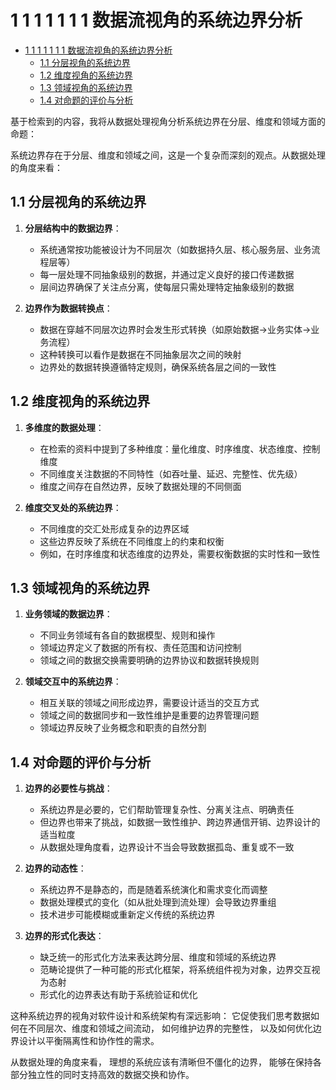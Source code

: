 # 1 1 1 1 1 1 1 数据流视角的系统边界分析

<!-- TOC START -->
- [1 1 1 1 1 1 1 数据流视角的系统边界分析](#1-1-1-1-1-1-1-数据流视角的系统边界分析)
  - [1.1 分层视角的系统边界](#分层视角的系统边界)
  - [1.2 维度视角的系统边界](#维度视角的系统边界)
  - [1.3 领域视角的系统边界](#领域视角的系统边界)
  - [1.4 对命题的评价与分析](#对命题的评价与分析)
<!-- TOC END -->














基于检索到的内容，我将从数据处理视角分析系统边界在分层、维度和领域方面的命题：

系统边界存在于分层、维度和领域之间，这是一个复杂而深刻的观点。从数据处理的角度来看：

## 1.1 分层视角的系统边界

1. **分层结构中的数据边界**：
   - 系统通常按功能被设计为不同层次（如数据持久层、核心服务层、业务流程层等）
   - 每一层处理不同抽象级别的数据，并通过定义良好的接口传递数据
   - 层间边界确保了关注点分离，使每层只需处理特定抽象级别的数据

2. **边界作为数据转换点**：
   - 数据在穿越不同层次边界时会发生形式转换（如原始数据→业务实体→业务流程）
   - 这种转换可以看作是数据在不同抽象层次之间的映射
   - 边界处的数据转换遵循特定规则，确保系统各层之间的一致性

## 1.2 维度视角的系统边界

1. **多维度的数据处理**：
   - 在检索的资料中提到了多种维度：量化维度、时序维度、状态维度、控制维度
   - 不同维度关注数据的不同特性（如吞吐量、延迟、完整性、优先级）
   - 维度之间存在自然边界，反映了数据处理的不同侧面

2. **维度交叉处的系统边界**：
   - 不同维度的交汇处形成复杂的边界区域
   - 这些边界反映了系统在不同维度上的约束和权衡
   - 例如，在时序维度和状态维度的边界处，需要权衡数据的实时性和一致性

## 1.3 领域视角的系统边界

1. **业务领域的数据边界**：
   - 不同业务领域有各自的数据模型、规则和操作
   - 领域边界定义了数据的所有权、责任范围和访问控制
   - 领域之间的数据交换需要明确的边界协议和数据转换规则

2. **领域交互中的系统边界**：
   - 相互关联的领域之间形成边界，需要设计适当的交互方式
   - 领域之间的数据同步和一致性维护是重要的边界管理问题
   - 领域边界反映了业务概念和职责的自然分割

## 1.4 对命题的评价与分析

1. **边界的必要性与挑战**：
   - 系统边界是必要的，它们帮助管理复杂性、分离关注点、明确责任
   - 但边界也带来了挑战，如数据一致性维护、跨边界通信开销、边界设计的适当粒度
   - 从数据处理角度看，边界设计不当会导致数据孤岛、重复或不一致

2. **边界的动态性**：
   - 系统边界不是静态的，而是随着系统演化和需求变化而调整
   - 数据处理模式的变化（如从批处理到流处理）会导致边界重组
   - 技术进步可能模糊或重新定义传统的系统边界

3. **边界的形式化表达**：
   - 缺乏统一的形式化方法来表达跨分层、维度和领域的系统边界
   - 范畴论提供了一种可能的形式化框架，将系统组件视为对象，边界交互视为态射
   - 形式化的边界表达有助于系统验证和优化

这种系统边界的视角对软件设计和系统架构有深远影响：
    它促使我们思考数据如何在不同层次、维度和领域之间流动，
    如何维护边界的完整性，
    以及如何优化边界设计以平衡隔离性和协作性的需求。

从数据处理的角度来看，
理想的系统应该有清晰但不僵化的边界，
能够在保持各部分独立性的同时支持高效的数据交换和协作。
